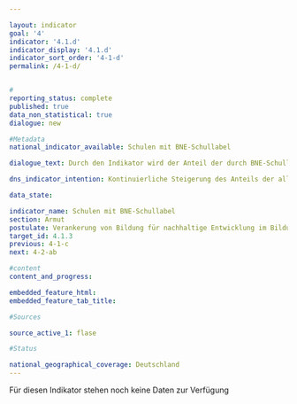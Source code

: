 ```yaml
---

layout: indicator        
goal: '4'        
indicator: '4.1.d'        
indicator_display: '4.1.d'        
indicator_sort_order: '4-1-d'        
permalink: /4-1-d/        


#
reporting_status: complete        
published: true        
data_non_statistical: true        
dialogue: new

#Metadata        
national_indicator_available: Schulen mit BNE-Schullabel      

dialogue_text: Durch den Indikator wird der Anteil der durch BNE-Schullabel auszeichneten Schulen in Deutschland an der Gesamtzahl der allgemein- und berufsbildenden Schulen dargestellt. Der Indikator bildet das besondere Engagement der Schulen für eine Verankerung von Bildung für nachhaltige Entwicklung (BNE) im Unterricht, in der Schulentwicklung sowie in der Schule als Ganzes ab.

dns_indicator_intention: Kontinuierliche Steigerung des Anteils der allgemein- und berufsbildenden Schulen mit BNE-Schullabel an der Gesamtzahl der Schulen.   

data_state:       

indicator_name: Schulen mit BNE-Schullabel         
section: Armut        
postulate: Verankerung von Bildung für nachhaltige Entwicklung im Bildungssystem vorantreiben       
target_id: 4.1.3        
previous: 4-1-c       
next: 4-2-ab        

#content         
content_and_progress:        

embedded_feature_html:
embedded_feature_tab_title:        

#Sources        

source_active_1: flase

#Status        

national_geographical_coverage: Deutschland               
---
```

Für diesen Indikator stehen noch keine Daten zur Verfügung
